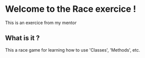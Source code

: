 # Welcome to the Race exercice !
This is an exercice from my mentor

## What is it ?
This a race game for learning how to use 'Classes', 'Methods', etc.